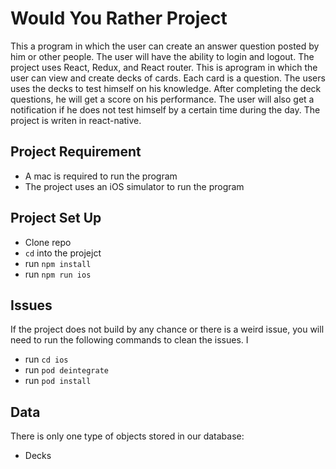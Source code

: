 # Would You Rather Project

This a program in which the user can create an answer question posted by him or other people. The user will have the ability to login and logout. The project uses React, Redux, and React router.
This is aprogram in which the user can view and create decks of cards. Each card is a question. The users uses the decks to test himself on his knowledge. After completing the deck questions, he will get a score on his performance. The user will also get a notification if he does not test himself by a certain time during the day. The project is writen in react-native.

## Project Requirement

* A mac is required to run the program
* The project uses an iOS simulator to run the program

## Project Set Up

* Clone repo
* `cd` into the projejct
* run `npm install`
* run `npm run ios`

## Issues

If the project does not build by any chance or there is a weird issue, you will need to run the following commands to clean the issues.
I
* run `cd ios`
* run `pod deintegrate`
* run `pod install`

## Data

There is only one type of objects stored in our database:

* Decks